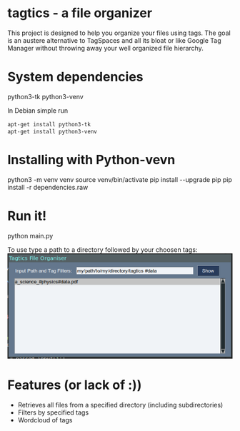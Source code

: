 # tagtics - a file organizer

This project is designed to help you organize your files using tags. The goal is an austere alternative to TagSpaces and all its bloat or like Google Tag Manager without throwing away your well organized file hierarchy.  

# System dependencies
python3-tk
python3-venv

In Debian simple run 
```
apt-get install python3-tk
apt-get install python3-venv

```

# Installing with Python-vevn

python3 -m venv venv
source venv/bin/activate
pip install --upgrade pip
pip install -r dependencies.raw

# Run it!
python main.py

To use type a path to a directory followed by your choosen tags:   
![](Gui.png)




# Features (or lack of :))
- Retrieves all files from a specified directory (including subdirectories)
- Filters by specified tags
- Wordcloud of tags 
